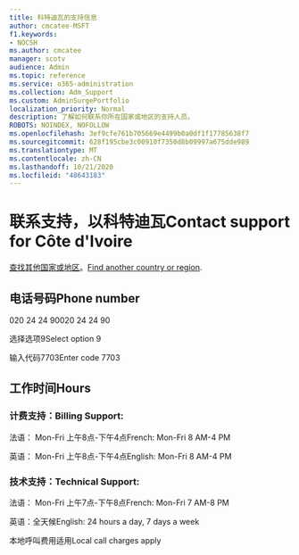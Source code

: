 ```yaml
---
title: 科特迪瓦的支持信息
author: cmcatee-MSFT
f1.keywords:
- NOCSH
ms.author: cmcatee
manager: scotv
audience: Admin
ms.topic: reference
ms.service: o365-administration
ms.collection: Adm_Support
ms.custom: AdminSurgePortfolio
localization_priority: Normal
description: 了解如何联系你所在国家或地区的支持人员。
ROBOTS: NOINDEX, NOFOLLOW
ms.openlocfilehash: 3ef9cfe761b705669e4499b0a0df1f17785638f7
ms.sourcegitcommit: 628f195cbe3c00910f7350d8b09997a675dde989
ms.translationtype: MT
ms.contentlocale: zh-CN
ms.lasthandoff: 10/21/2020
ms.locfileid: "48643183"
---
```

# <a name="contact-support-for-cte-divoire"></a><span data-ttu-id="6fddc-103">联系支持，以科特迪瓦</span><span class="sxs-lookup"><span data-stu-id="6fddc-103">Contact support for Côte d'Ivoire</span></span>

<span data-ttu-id="6fddc-104">[查找其他国家或地区](../contact-support-for-business-products.md)。</span><span class="sxs-lookup"><span data-stu-id="6fddc-104">[Find another country or region](../contact-support-for-business-products.md).</span></span>

## <a name="phone-number"></a><span data-ttu-id="6fddc-105">电话号码</span><span class="sxs-lookup"><span data-stu-id="6fddc-105">Phone number</span></span>
<span data-ttu-id="6fddc-106">020 24 24 90</span><span class="sxs-lookup"><span data-stu-id="6fddc-106">020 24 24 90</span></span>

<span data-ttu-id="6fddc-107">选择选项9</span><span class="sxs-lookup"><span data-stu-id="6fddc-107">Select option 9</span></span>

<span data-ttu-id="6fddc-108">输入代码7703</span><span class="sxs-lookup"><span data-stu-id="6fddc-108">Enter code 7703</span></span>

## <a name="hours"></a><span data-ttu-id="6fddc-109">工作时间</span><span class="sxs-lookup"><span data-stu-id="6fddc-109">Hours</span></span>
### <a name="billing-support"></a><span data-ttu-id="6fddc-110">计费支持：</span><span class="sxs-lookup"><span data-stu-id="6fddc-110">Billing Support:</span></span>

<span data-ttu-id="6fddc-111">法语： Mon-Fri 上午8点-下午4点</span><span class="sxs-lookup"><span data-stu-id="6fddc-111">French: Mon-Fri 8 AM-4 PM</span></span>

<span data-ttu-id="6fddc-112">英语： Mon-Fri 上午8点-下午4点</span><span class="sxs-lookup"><span data-stu-id="6fddc-112">English: Mon-Fri 8 AM-4 PM</span></span>

### <a name="technical-support"></a><span data-ttu-id="6fddc-113">技术支持：</span><span class="sxs-lookup"><span data-stu-id="6fddc-113">Technical Support:</span></span>

<span data-ttu-id="6fddc-114">法语： Mon-Fri 上午7点-下午8点</span><span class="sxs-lookup"><span data-stu-id="6fddc-114">French: Mon-Fri 7 AM-8 PM</span></span>

<span data-ttu-id="6fddc-115">英语：全天候</span><span class="sxs-lookup"><span data-stu-id="6fddc-115">English: 24 hours a day, 7 days a week</span></span>

<span data-ttu-id="6fddc-116">本地呼叫费用适用</span><span class="sxs-lookup"><span data-stu-id="6fddc-116">Local call charges apply</span></span>
